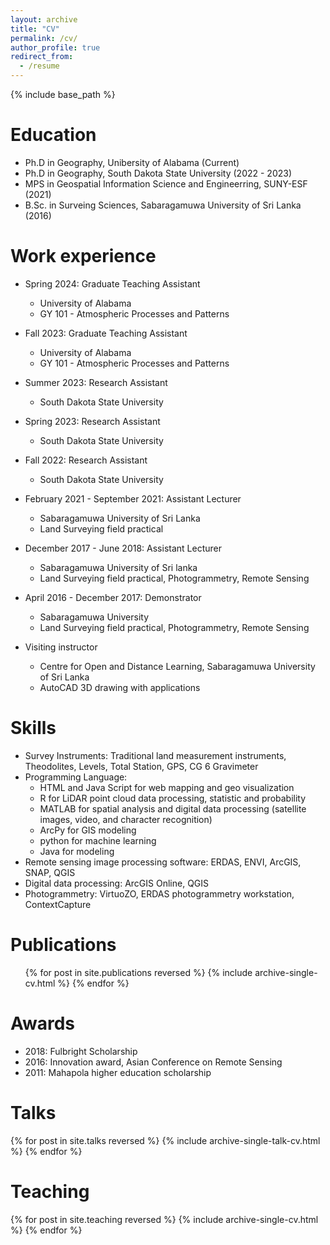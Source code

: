 ```yaml
---
layout: archive
title: "CV"
permalink: /cv/
author_profile: true
redirect_from:
  - /resume
---
```


{% include base_path %}

Education
======
* Ph.D in Geography, Unibersity of Alabama (Current)
* Ph.D in Geography, South Dakota State University (2022 - 2023)
* MPS in Geospatial Information Science and Engineerring, SUNY-ESF (2021)
* B.Sc. in Surveing Sciences, Sabaragamuwa University of Sri Lanka (2016)

Work experience
======
* Spring 2024: Graduate Teaching Assistant
  * University of Alabama
  * GY 101 -  Atmospheric Processes and Patterns 

* Fall 2023: Graduate Teaching Assistant
  * University of Alabama
  * GY 101 -  Atmospheric Processes and Patterns 

* Summer 2023: Research Assistant
  * South Dakota State University
    
* Spring 2023: Research Assistant
  * South Dakota State University
 
* Fall 2022: Research Assistant
  * South Dakota State University

* February 2021 - September 2021: Assistant Lecturer
  * Sabaragamuwa University of Sri Lanka
  * Land Surveying field practical
 
* December 2017 - June 2018: Assistant Lecturer
  * Sabaragamuwa University of Sri lanka
  * Land Surveying field practical, Photogrammetry, Remote Sensing
 
* April 2016 - December 2017: Demonstrator
  * Sabaragamuwa University
  * Land Surveying field practical, Photogrammetry, Remote Sensing
 
* Visiting instructor
  * Centre for Open and Distance Learning, Sabaragamuwa University of Sri Lanka
  * AutoCAD 3D drawing with applications

  
Skills
======
* Survey Instruments: Traditional land measurement instruments, Theodolites, Levels, Total Station, GPS, CG 6 Gravimeter
* Programming Language:
  * HTML and Java Script for web mapping and geo visualization
  * R for LiDAR point cloud data processing, statistic and probability
  * MATLAB for spatial analysis and digital data processing (satellite images, video, and character recognition)
  * ArcPy for GIS modeling
  * python for machine learning
  * Java for modeling
* Remote sensing image processing software: ERDAS, ENVI, ArcGIS, SNAP, QGIS
* Digital data processing: ArcGIS Online, QGIS
* Photogrammetry: VirtuoZO, ERDAS photogrammetry workstation, ContextCapture

Publications
======
  <ul>{% for post in site.publications reversed %}
    {% include archive-single-cv.html %}
  {% endfor %}</ul>
  
Awards
======
* 2018: Fulbright Scholarship
* 2016: Innovation award, Asian Conference on Remote Sensing
* 2011: Mahapola higher education scholarship

Talks
======
{% for post in site.talks reversed %} {% include archive-single-talk-cv.html %} {% endfor %}

Teaching
======
{% for post in site.teaching reversed %} {% include archive-single-cv.html %} {% endfor %}
  

